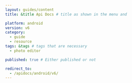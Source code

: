 ```yaml
---
layout: guides/content
title: &title Api Docs # title as shown in the menu and 

platform: android
version: v6
category: 
  - guide
  - resource
tags: &tags # tags that are necessary
  - photo editor 

published: true # Either published or not 

redirect_to: 
  - /apidocs/android/v6/
---
```

